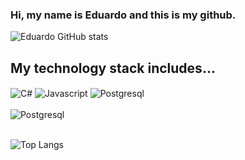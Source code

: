 ### Hi, my name is Eduardo and this is my github.

![Eduardo GitHub stats](https://github-readme-stats.vercel.app/api?username=devsnowp&show_icons=true&theme=onedark)

## My technology stack includes...
<div style="display: inline_block">
    <img align="center" alt="C#" src="https://img.shields.io/badge/C%23-239120?style=for-the-badge&logo=c-sharp&logoColor=white">
    <img align="center" alt="Javascript" src="https://img.shields.io/badge/JavaScript-F7DF1E?style=for-the-badge&logo=javascript&logoColor=black">
    <img align="center" alt="Postgresql" src="https://img.shields.io/badge/PostgreSQL-316192?style=for-the-badge&logo=postgresql&logoColor=white"></br>
    </br><img align="center" alt="Postgresql" src="https://img.shields.io/badge/Dart-0175C2?style=for-the-badge&logo=dart&logoColor=white">
       
</div></br>

![Top Langs](https://github-readme-stats.vercel.app/api/top-langs/?username=devsnowp&hide_progress=true)


